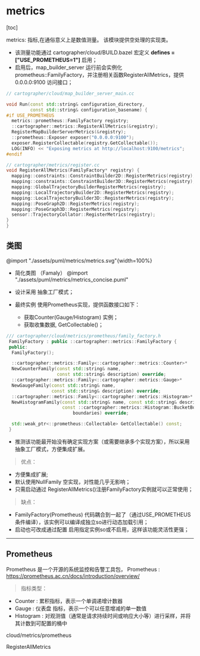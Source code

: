 # metrics

[toc]

metrics: 指标,在通俗意义上是数值测量。
该模块提供空处理的实现类。

* 该测量功能通过 cartographer/cloud/BUILD.bazel 宏定义  **defines = ["USE_PROMETHEUS=1"]** 启用；
* 启用后，map_builder_server 运行前会实例化 prometheus::FamilyFactory，并注册相关函数RegisterAllMetrics，提供 0.0.0.0:9100 访问接口；

```c++
// cartographer/cloud/map_builder_server_main.cc

void Run(const std::string& configuration_directory,
         const std::string& configuration_basename) {
#if USE_PROMETHEUS
  metrics::prometheus::FamilyFactory registry;
  ::cartographer::metrics::RegisterAllMetrics(&registry);
  RegisterMapBuilderServerMetrics(&registry);
  ::prometheus::Exposer exposer("0.0.0.0:9100");
  exposer.RegisterCollectable(registry.GetCollectable());
  LOG(INFO) << "Exposing metrics at http://localhost:9100/metrics";
#endif

// cartographer/metrics/register.cc
void RegisterAllMetrics(FamilyFactory* registry) {
  mapping::constraints::ConstraintBuilder2D::RegisterMetrics(registry);
  mapping::constraints::ConstraintBuilder3D::RegisterMetrics(registry);
  mapping::GlobalTrajectoryBuilderRegisterMetrics(registry);
  mapping::LocalTrajectoryBuilder2D::RegisterMetrics(registry);
  mapping::LocalTrajectoryBuilder3D::RegisterMetrics(registry);
  mapping::PoseGraph2D::RegisterMetrics(registry);
  mapping::PoseGraph3D::RegisterMetrics(registry);
  sensor::TrajectoryCollator::RegisterMetrics(registry);
}
}
```

## 类图
@import "./assets/puml/metrics/metrics.svg"{width=100%}
<!-- ![](./assets/puml/metrics/metrics.svg){width=90%} -->
* 简化类图 （Famaly<Counter>）
@import "./assets/puml/metrics/metrics_concise.puml"

* 设计采用 抽象工厂模式；
* 最终实例 使用Prometheus实现，提供函数接口如下：
  * 获取Counter(Gauge/Histogram) 实例；
  * 获取收集数据, GetCollectable()；
```c++
/// cartographer/cloud/metrics/prometheus/family_factory.h
 FamilyFactory : public ::cartographer::metrics::FamilyFactory {
 public:
  FamilyFactory();

  ::cartographer::metrics::Family<::cartographer::metrics::Counter>*
  NewCounterFamily(const std::string& name,
                   const std::string& description) override;
  ::cartographer::metrics::Family<::cartographer::metrics::Gauge>*
  NewGaugeFamily(const std::string& name,
                 const std::string& description) override;
  ::cartographer::metrics::Family<::cartographer::metrics::Histogram>*
  NewHistogramFamily(const std::string& name, const std::string& description,
                     const ::cartographer::metrics::Histogram::BucketBoundaries&
                         boundaries) override;

  std::weak_ptr<::prometheus::Collectable> GetCollectable() const;
 }
```

* 推测该功能最开始没有确定实现方案（或需要继承多个实现方案），所以采用 抽象工厂模式，方便集成扩展。

> 优点：
* 方便集成扩展;
* 默认使用NullFamily 空实现，对性能几乎无影响；
* 只需启动通过 RegisterAllMetrics()注册FamilyFactory实例就可以正常使用；
> 缺点：
* FamilyFactory(Prometheus) 代码耦合到一起了（通过USE_PROMETHEUS条件编译），该实例可以编译成独立so进行动态加载引用；
* 启动也可改成通过配置 启用指定实例so或不启用，这样该功能灵活性更强；

---

## Prometheus
Prometheus 是一个开源的系统监控和告警工具包，
Prometheus : https://prometheus.ac.cn/docs/introduction/overview/

> 指标类型：
* Counter :  累积指标，表示一个单调递增计数器
* Gauge :  仪表盘 指标，表示一个可以任意增减的单一数值
* Histogram : 对观测值（通常是请求持续时间或响应大小等）进行采样，并将其计数到可配置的桶中



cloud/metrics/prometheus




RegisterAllMetrics
